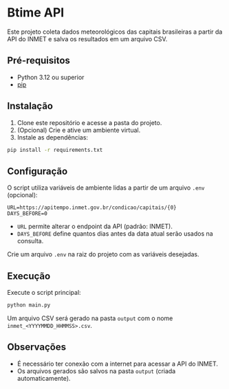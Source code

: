 # Btime API

Este projeto coleta dados meteorológicos das capitais brasileiras a partir da API do INMET e salva os resultados em um arquivo CSV.

## Pré-requisitos

- Python 3.12 ou superior
- [pip](https://pip.pypa.io)

## Instalação

1. Clone este repositório e acesse a pasta do projeto.
2. (Opcional) Crie e ative um ambiente virtual.
3. Instale as dependências:

```bash
pip install -r requirements.txt
```

## Configuração

O script utiliza variáveis de ambiente lidas a partir de um arquivo `.env` (opcional):

```env
URL=https://apitempo.inmet.gov.br/condicao/capitais/{0}
DAYS_BEFORE=0
```

- `URL` permite alterar o endpoint da API (padrão: INMET).
- `DAYS_BEFORE` define quantos dias antes da data atual serão usados na consulta.

Crie um arquivo `.env` na raiz do projeto com as variáveis desejadas.

## Execução

Execute o script principal:

```bash
python main.py
```

Um arquivo CSV será gerado na pasta `output` com o nome `inmet_<YYYYMMDD_HHMMSS>.csv`.

## Observações

- É necessário ter conexão com a internet para acessar a API do INMET.
- Os arquivos gerados são salvos na pasta `output` (criada automaticamente).
